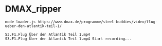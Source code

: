 # DMAX_ripper
    node loader.js https://www.dmax.de/programme/steel-buddies/video/flug-ueber-den-atlantik-teil-1/

    S3.F1.Flug Über den Atlantik Teil 1.mp4
    S3.F1.Flug Über den Atlantik Teil 1.mp4 Start recording...
